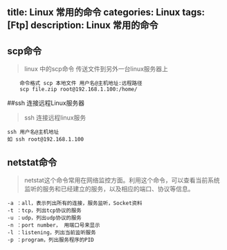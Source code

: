 title: Linux 常用的命令
categories: Linux
tags: [Ftp]
description: Linux 常用的命令
---



## scp命令

> linux 中的scp命令 传送文件到另外一台linux服务器上

<!--more-->

		命令格式 scp 本地文件 用户名@主机地址:远程路径
		scp file.zip root@192.168.1.100:/home/

##ssh 连接远程Linux服务器

> ssh 连接远程linux服务

	ssh 用户名@主机地址 
	如 ssh root@192.168.1.100

## netstat命令

> netstat这个命令常用在网络监控方面。利用这个命令，可以查看当前系统监听的服务和已经建立的服务，以及相应的端口、协议等信息。


	-a ：all，表示列出所有的连接，服务监听，Socket资料
	-t ：tcp，列出tcp协议的服务
	-u ：udp，列出udp协议的服务
	-n ：port number， 用端口号来显示
	-l ：listening，列出当前监听服务
	-p ：program，列出服务程序的PID